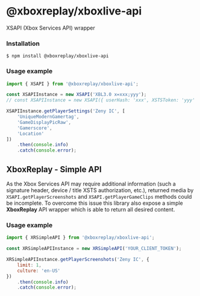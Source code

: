 # @xboxreplay/xboxlive-api

XSAPI (Xbox Services API) wrapper

### Installation

```shell
$ npm install @xboxreplay/xboxlive-api
```

### Usage example

```javascript
import { XSAPI } from '@xboxreplay/xboxlive-api';

const XSAPIInstance = new XSAPI('XBL3.0 x=xxx;yyy');
// const XSAPIInstance = new XSAPI({ userHash: 'xxx', XSTSToken: 'yyy' });

XSAPIInstance.getPlayerSettings('Zeny IC', [
	'UniqueModernGamertag',
	'GameDisplayPicRaw',
	'Gamerscore',
	'Location'
])
	.then(console.info)
	.catch(console.error);
```

## XboxReplay - Simple API

As the Xbox Services API may require additional information (such a signature header, device / title XSTS authorization, etc.), returned media by `XSAPI.getPlayerScreenshots` and `XSAPI.getPlayerGameClips` methods could be incomplete. To overcome this issue this library also expose a simple **XboxReplay** API wrapper which is able to return all desired content.

### Usage example

```javascript
import { XRSimpleAPI } from '@xboxreplay/xboxlive-api';

const XRSimpleAPIInstance = new XRSimpleAPI('YOUR_CLIENT_TOKEN');

XRSimpleAPIInstance.getPlayerScreenshots('Zeny IC', {
	limit: 1,
	culture: 'en-US'
})
	.then(console.info)
	.catch(console.error);
```
